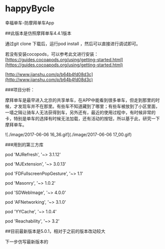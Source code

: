 # happyBycle

幸福单车-防摩拜单车App

##此版本是仿照摩拜单车4.4.1版本

通过git clone  下载后，运行pod  install ，然后可以直接进行调试即可。

若没有安装cocopods，可以参考此文进行安装：
[https://guides.cocoapods.org/using/getting-started.html](https://guides.cocoapods.org/using/getting-started.html)

[http://www.jianshu.com/p/b64b4fd08d3c](http://www.jianshu.com/p/b64b4fd08d3c)

###项目分析：

摩拜单车是最早进入北京的共享单车，在APP中能看到很多单车，但走到那里的时候，才发现车并不在那里。有些车不知道藏到了哪里；有些车被放到了小区里面，一墙之隔让骑车人无法获得到车，另外还有，最近的使用过程中，有时候非常的卡，特别是单车的选择有时候无法加载，还有活动的按钮，所以基于此，研究一下摩拜单车。

![./image/2017-06-06 16_36.gif](./image/2017-06-06 17_00.gif)


###用到的第三方库

pod 'MJRefresh', '~> 3.1.12'

pod 'MJExtension', '~> 3.0.13'

pod 'FDFullscreenPopGesture', '~> 1.1'

pod 'Masonry', '~> 1.0.2'

pod 'SDWebImage', '~> 4.0.0'

pod 'AFNetworking', '~> 3.1.0'

pod 'YYCache', '~> 1.0.4'

pod 'Reachability', '~> 3.2'



##目前最新版本是5.0.1，相对于之前的版本改动较大


下一步仿写最新版本的
